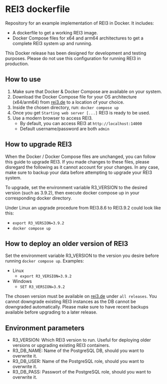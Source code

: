 # REI3 dockerfile
Repository for an example implementation of REI3 in Docker. It includes:
* A dockerfile to get a working REI3 image.
* Docker Compose files for x64 and arm64 architectures to get a complete REI3 system up and running.

This Docker release has been designed for development and testing purposes. Please do not use this configuration for running REI3 in production.

## How to use
1. Make sure that Docker & Docker Compose are available on your system. 
1. Download the Docker Compose file for your OS architecture (x64/arm64) from [rei3.de](https://rei3.de/en/downloads) to a location of your choice.
1. Inside the chosen directory, run: `docker compose up`
1. Once you get `Starting web server [...]` REI3 is ready to be used.
1. Use a modern browser to access REI3.
   * By default, you can access REI3 at `http://localhost:14000`
   * Default username/password are both `admin`

## How to upgrade REI3
When the Docker / Docker Compose files are unchanged, you can follow this guide to upgrade REI3. If you made changes to these files, please disregard the following as it cannot account for your changes. In any case, make sure to backup your data before attempting to upgrade your REI3 system.

To upgrade, set the environment variable R3_VERSION to the desired version (such as 3.9.2), then execute docker compose up in your corresponding docker directory.

Under Linux an upgrade procedure from REI3.8.6 to REI3.9.2 could look like this:
* `export R3_VERSION=3.9.2`
* `docker compose up`

## How to deploy an older version of REI3
Set the environment variable R3_VERSION to the version you desire before running `docker compose up`. Examples:
* Linux
  * `export R3_VERSION=3.9.2`
* Windows
  * `SET R3_VERSION=3.9.2`

The chosen version must be available on [rei3.de](https://rei3.de/en/downloads) under `all releases`. You cannot downgrade existing REI3 instances as the DB cannot be downgraded automatically. Please make sure to have recent backups available before upgrading to a later release.

## Environment parameters
* R3_VERSION: Which REI3 version to run. Useful for deploying older versions or upgrading existing REI3 containers.
* R3_DB_NAME: Name of the PostgreSQL DB, should you want to overwrite it.
* R3_DB_USER: Name of the PostgreSQL role, should you want to overwrite it.
* R3_DB_PASS: Passwort of the PostgreSQL role, should you want to overwrite it.